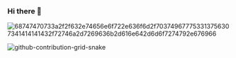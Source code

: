 ### Hi there 👋

![68747470733a2f2f632e74656e6f722e636f6d2f703749677753313756307341414141432f72746a2d7269636b2d616e642d6d6f7274792e676966](https://user-images.githubusercontent.com/47633095/166294484-3a300bc2-c786-4a9f-9b2b-7ff06a409854.gif)

![github-contribution-grid-snake](https://user-images.githubusercontent.com/47633095/166294496-422b28b8-00a0-466f-8f39-dd004456a3e5.svg)
